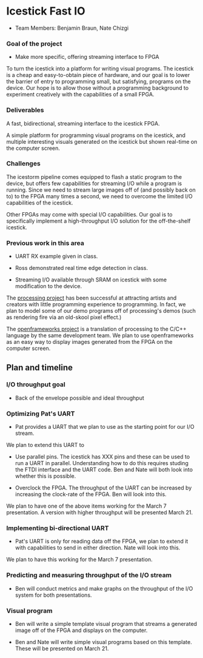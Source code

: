 # Icestick Fast IO

* Team Members: Benjamin Braun, Nate Chizgi

### Goal of the project

* Make more specific, offering streaming interface to FPGA

To turn the icestick into a platform for writing visual programs. The icestick
is a cheap and easy-to-obtain piece of hardware, and our goal is to lower the
barrier of entry to programming small, but satisfying, programs on the device.
Our hope is to allow those without a programming background to experiment
creatively with the capabilities of a small FPGA.

### Deliverables

A fast, bidirectional, streaming interface to the icestick FPGA.

A simple platform for programming visual programs on the icestick, and multiple
interesting visuals generated on the icestick but shown real-time on the computer screen.

### Challenges

The icestorm pipeline comes equipped to flash a static program to the device,
but offers few capabilities for streaming I/O while a program is running. Since
we need to stream large images off of (and possibly back on to) to the FPGA many times
a second, we need to overcome the limited I/O capabilities of the icestick.

Other FPGAs may come with special I/O capabilities. Our goal is to specifically
implement a high-throughput I/O solution for the off-the-shelf icestick.

### Previous work in this area

* UART RX example given in class.

* Ross demonstrated real time edge detection in class.

* Streaming I/O available through SRAM on icestick with some modification to the device.

The [processing project](www.processing.org) has been successful at attracting
artists and creators with little programming experience to programming. In
fact, we plan to model some of our demo programs off of processing's demos
(such as rendering fire via an old-skool pixel effect.)

The [openframeworks project](openframeworks.cc) is a translation of processing to the C/C++ language by the same development team. We plan to use openframeworks as an easy way to display images generated from the FPGA on the computer screen.

## Plan and timeline

### I/O throughput goal

* Back of the envelope possible and ideal throughput

### Optimizing Pat's UART

* Pat provides a UART that we plan to use as the starting point for our I/O
stream.

We plan to extend this UART to

* Use parallel pins. The icestick has XXX pins and these can be used to run a
UART in parallel. Understanding how to do this requires studing the FTDI
interface and the UART code. Ben and Nate will both look into whether this is
possible.

* Overclock the FPGA. The throughput of the UART can be increased by increasing
the clock-rate of the FPGA. Ben will look into this.

We plan to have one of the above items working for the March 7 presentation.
A version with higher throughput will be presented March 21.

### Implementing bi-directional UART

* Pat's UART is only for reading data off the FPGA, we plan to extend it with
capabilities to send in either direction. Nate will look into this.

We plan to have this working for the March 7 presentation.

### Predicting and measuring throughput of the I/O stream

* Ben will conduct metrics and make graphs on the throughput of the I/O system
for both presentations.

### Visual program

* Ben will write a simple template visual program that streams a generated
image off of the FPGA and displays on the computer.

* Ben and Nate will write simple visual programs based on this template. These
will be presented on March 21.
